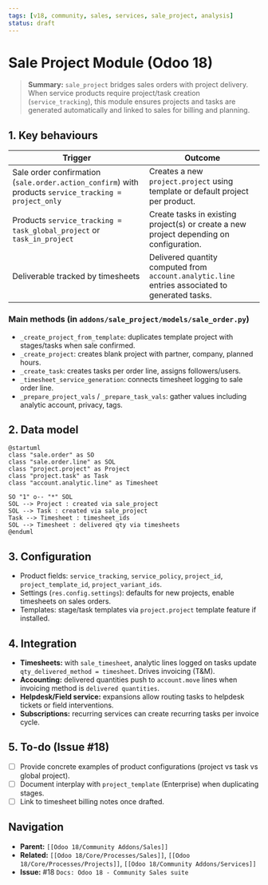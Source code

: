 ```yaml
---
tags: [v18, community, sales, services, sale_project, analysis]
status: draft
---
```


# Sale Project Module (Odoo 18)

> **Summary:** `sale_project` bridges sales orders with project delivery. When service products require project/task creation (`service_tracking`), this module ensures projects and tasks are generated automatically and linked to sales for billing and planning.

## 1. Key behaviours

| Trigger | Outcome |
|---------|---------|
| Sale order confirmation (`sale.order.action_confirm`) with products `service_tracking = project_only` | Creates a new `project.project` using template or default project per product. |
| Products `service_tracking = task_global_project` or `task_in_project` | Create tasks in existing project(s) or create a new project depending on configuration. |
| Deliverable tracked by timesheets | Delivered quantity computed from `account.analytic.line` entries associated to generated tasks. |

### Main methods (in `addons/sale_project/models/sale_order.py`)
- `_create_project_from_template`: duplicates template project with stages/tasks when sale confirmed.
- `_create_project`: creates blank project with partner, company, planned hours.
- `_create_task`: creates tasks per order line, assigns followers/users.
- `_timesheet_service_generation`: connects timesheet logging to sale order line.
- `_prepare_project_vals` / `_prepare_task_vals`: gather values including analytic account, privacy, tags.

## 2. Data model

```plantuml
@startuml
class "sale.order" as SO
class "sale.order.line" as SOL
class "project.project" as Project
class "project.task" as Task
class "account.analytic.line" as Timesheet

SO "1" o-- "*" SOL
SOL --> Project : created via sale_project
SOL --> Task : created via sale_project
Task --> Timesheet : timesheet_ids
SOL --> Timesheet : delivered qty via timesheets
@enduml
```

## 3. Configuration
- Product fields: `service_tracking`, `service_policy`, `project_id`, `project_template_id`, `project_variant_ids`.
- Settings (`res.config.settings`): defaults for new projects, enable timesheets on sales orders.
- Templates: stage/task templates via `project.project` template feature if installed.

## 4. Integration
- **Timesheets:** with `sale_timesheet`, analytic lines logged on tasks update `qty_delivered_method = timesheet`. Drives invoicing (T&M).
- **Accounting:** delivered quantities push to `account.move` lines when invoicing method is `delivered quantities`.
- **Helpdesk/Field service:** expansions allow routing tasks to helpdesk tickets or field interventions.
- **Subscriptions:** recurring services can create recurring tasks per invoice cycle.

## 5. To-do (Issue #18)
- [ ] Provide concrete examples of product configurations (project vs task vs global project).
- [ ] Document interplay with `project_template` (Enterprise) when duplicating stages.
- [ ] Link to timesheet billing notes once drafted.

## Navigation
- **Parent:** `[[Odoo 18/Community Addons/Sales]]`
- **Related:** `[[Odoo 18/Core/Processes/Sales]]`, `[[Odoo 18/Core/Processes/Projects]]`, `[[Odoo 18/Community Addons/Services]]`
- **Issue:** #18 `Docs: Odoo 18 - Community Sales suite`
